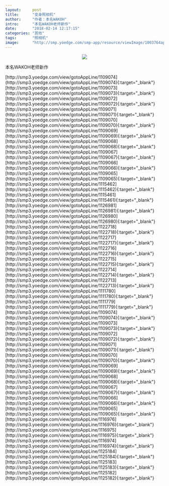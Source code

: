 ```yaml
---
layout:     post
title:      "变身照相机"
author:     "作者：本名WAKOH"
intro:      "本名WAKOH老师新作"
date:       "2018-02-14 12:17:15"
categories: "其他"
tags:       "照相机"
image:      "http://smp.yoedge.com/smp-app/resource/viewImage/1003764appline.png"
---
```

<div style="text-align: center">
<p><img src="http://smp.yoedge.com/smp-app/resource/viewImage/1003764appline.png"/></p>
</div>
<p class="post-meta">
<span>本名WAKOH老师新作</span>
</p>
[http://smp3.yoedge.com/view/gotoAppLine/1109074](http://smp3.yoedge.com/view/gotoAppLine/1109074){:target="_blank"}
[http://smp3.yoedge.com/view/gotoAppLine/1109073](http://smp3.yoedge.com/view/gotoAppLine/1109073){:target="_blank"}
[http://smp3.yoedge.com/view/gotoAppLine/1109072](http://smp3.yoedge.com/view/gotoAppLine/1109072){:target="_blank"}
[http://smp3.yoedge.com/view/gotoAppLine/1109071](http://smp3.yoedge.com/view/gotoAppLine/1109071){:target="_blank"}
[http://smp3.yoedge.com/view/gotoAppLine/1109070](http://smp3.yoedge.com/view/gotoAppLine/1109070){:target="_blank"}
[http://smp3.yoedge.com/view/gotoAppLine/1109069](http://smp3.yoedge.com/view/gotoAppLine/1109069){:target="_blank"}
[http://smp3.yoedge.com/view/gotoAppLine/1109068](http://smp3.yoedge.com/view/gotoAppLine/1109068){:target="_blank"}
[http://smp3.yoedge.com/view/gotoAppLine/1109067](http://smp3.yoedge.com/view/gotoAppLine/1109067){:target="_blank"}
[http://smp3.yoedge.com/view/gotoAppLine/1109066](http://smp3.yoedge.com/view/gotoAppLine/1109066){:target="_blank"}
[http://smp3.yoedge.com/view/gotoAppLine/1109065](http://smp3.yoedge.com/view/gotoAppLine/1109065){:target="_blank"}
[http://smp3.yoedge.com/view/gotoAppLine/1115462](http://smp3.yoedge.com/view/gotoAppLine/1115462){:target="_blank"}
[http://smp3.yoedge.com/view/gotoAppLine/1115461](http://smp3.yoedge.com/view/gotoAppLine/1115461){:target="_blank"}
[http://smp3.yoedge.com/view/gotoAppLine/1126981](http://smp3.yoedge.com/view/gotoAppLine/1126981){:target="_blank"}
[http://smp3.yoedge.com/view/gotoAppLine/1126980](http://smp3.yoedge.com/view/gotoAppLine/1126980){:target="_blank"}
[http://smp3.yoedge.com/view/gotoAppLine/1122718](http://smp3.yoedge.com/view/gotoAppLine/1122718){:target="_blank"}
[http://smp3.yoedge.com/view/gotoAppLine/1122717](http://smp3.yoedge.com/view/gotoAppLine/1122717){:target="_blank"}
[http://smp3.yoedge.com/view/gotoAppLine/1122716](http://smp3.yoedge.com/view/gotoAppLine/1122716){:target="_blank"}
[http://smp3.yoedge.com/view/gotoAppLine/1122715](http://smp3.yoedge.com/view/gotoAppLine/1122715){:target="_blank"}
[http://smp3.yoedge.com/view/gotoAppLine/1122714](http://smp3.yoedge.com/view/gotoAppLine/1122714){:target="_blank"}
[http://smp3.yoedge.com/view/gotoAppLine/1122713](http://smp3.yoedge.com/view/gotoAppLine/1122713){:target="_blank"}
[http://smp3.yoedge.com/view/gotoAppLine/1111780](http://smp3.yoedge.com/view/gotoAppLine/1111780){:target="_blank"}
[http://smp3.yoedge.com/view/gotoAppLine/1111779](http://smp3.yoedge.com/view/gotoAppLine/1111779){:target="_blank"}
[http://smp3.yoedge.com/view/gotoAppLine/1109074](http://smp3.yoedge.com/view/gotoAppLine/1109074){:target="_blank"}
[http://smp3.yoedge.com/view/gotoAppLine/1109073](http://smp3.yoedge.com/view/gotoAppLine/1109073){:target="_blank"}
[http://smp3.yoedge.com/view/gotoAppLine/1109072](http://smp3.yoedge.com/view/gotoAppLine/1109072){:target="_blank"}
[http://smp3.yoedge.com/view/gotoAppLine/1109071](http://smp3.yoedge.com/view/gotoAppLine/1109071){:target="_blank"}
[http://smp3.yoedge.com/view/gotoAppLine/1109070](http://smp3.yoedge.com/view/gotoAppLine/1109070){:target="_blank"}
[http://smp3.yoedge.com/view/gotoAppLine/1109069](http://smp3.yoedge.com/view/gotoAppLine/1109069){:target="_blank"}
[http://smp3.yoedge.com/view/gotoAppLine/1109068](http://smp3.yoedge.com/view/gotoAppLine/1109068){:target="_blank"}
[http://smp3.yoedge.com/view/gotoAppLine/1109067](http://smp3.yoedge.com/view/gotoAppLine/1109067){:target="_blank"}
[http://smp3.yoedge.com/view/gotoAppLine/1109066](http://smp3.yoedge.com/view/gotoAppLine/1109066){:target="_blank"}
[http://smp3.yoedge.com/view/gotoAppLine/1109065](http://smp3.yoedge.com/view/gotoAppLine/1109065){:target="_blank"}
[http://smp3.yoedge.com/view/gotoAppLine/1116976](http://smp3.yoedge.com/view/gotoAppLine/1116976){:target="_blank"}
[http://smp3.yoedge.com/view/gotoAppLine/1116975](http://smp3.yoedge.com/view/gotoAppLine/1116975){:target="_blank"}
[http://smp3.yoedge.com/view/gotoAppLine/1116974](http://smp3.yoedge.com/view/gotoAppLine/1116974){:target="_blank"}
[http://smp3.yoedge.com/view/gotoAppLine/1125184](http://smp3.yoedge.com/view/gotoAppLine/1125184){:target="_blank"}
[http://smp3.yoedge.com/view/gotoAppLine/1125183](http://smp3.yoedge.com/view/gotoAppLine/1125183){:target="_blank"}
[http://smp3.yoedge.com/view/gotoAppLine/1125182](http://smp3.yoedge.com/view/gotoAppLine/1125182){:target="_blank"}


